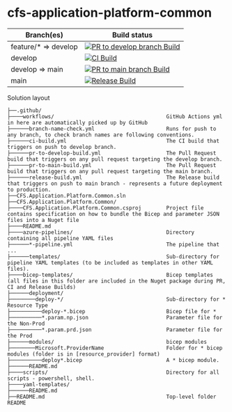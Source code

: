 # cfs-application-platform-common

| Branch(es)           | Build status |
| -------------------- | ------------ |
| feature/* => develop | [![PR to develop branch Build](https://github.com/CFSCo/cfs-application-platform-common/actions/workflows/pr-to-develop-build.yml/badge.svg)](https://github.com/CFSCo/cfs-application-platform-common/actions/workflows/pr-to-develop-build.yml) |
| develop              | [![CI Build](https://github.com/CFSCo/cfs-application-platform-common/actions/workflows/ci-build.yml/badge.svg)](https://github.com/CFSCo/cfs-application-platform-common/actions/workflows/ci-build.yml) |
| develop => main      | [![PR to main branch Build](https://github.com/CFSCo/cfs-application-platform-common/actions/workflows/pr-to-main-build.yml/badge.svg)](https://github.com/CFSCo/cfs-application-platform-common/actions/workflows/pr-to-main-build.yml) |
| main                 | [![Release Build](https://github.com/CFSCo/cfs-application-platform-common/actions/workflows/release-build.yml/badge.svg)](https://github.com/CFSCo/cfs-application-platform-common/actions/workflows/release-build.yml) |


Solution layout
```Text
├──.github/                                        
├────workflows/                                    GitHub Actions yml in here are automatically picked up by GitHub
├──────branch-name-check.yml                       Runs for push to any branch, to check branch names are following conventions.
├──────ci-build.yml                                The CI build that triggers on push to develop branch.
├──────pr-to-develop-build.yml                     The Pull Request build that triggers on any pull request targeting the develop branch.
├──────pr-to-main-build.yml                        The Pull Request build that triggers on any pull request targeting the main branch.
├──────release-build.yml                           The Release build that triggers on push to main branch - represents a future deployment to production.
├──CFS.Application.Platform.Common.sln                       
├──CFS.Application.Platform.Common/                          
├────CFS.Application.Platform.Common.csproj        Project file contains specification on how to bundle the Bicep and parameter JSON files into a Nuget file
├────README.md                                     
├────azure-pipelines/                              Directory containing all pipeline YAML files
├──────*-pipeline.yml                              The pipeline that ...
├──────templates/                                  Sub-directory for pipeline YAML templates (to be included as templates in other YAML files).
├────bicep-templates/                              Bicep templates (all files in this folder are included in the Nuget package during PR, CI and Release Builds)
├──────deployment/                                 
├────────deploy-*/                                 Sub-directory for * Resource Type
├──────────deploy-*.bicep                          Bicep file for *
├──────────*.param.np.json                         Parameter file for the Non-Prod
├──────────*.param.prd.json                        Parameter file for the Prod
├──────modules/                                    bicep modules
├────────Microsoft.ProviderName                    Folder for * bicep modules (folder is in [resource_provider] format)
├──────────deploy*.bicep                           A * bicep module.
├──────README.md                                   
├────scripts/                                      Directory for all scripts - powershell, shell.
├────yaml-templates/                               
├──────README.md                                   
├──README.md                                       Top-level folder README
```
